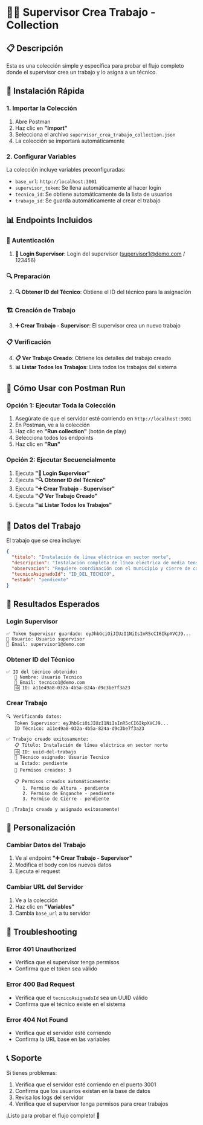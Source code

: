 # 👨‍💼 Supervisor Crea Trabajo - Collection

## 📋 Descripción

Esta es una colección simple y específica para probar el flujo completo donde el supervisor crea un trabajo y lo asigna a un técnico.

## 🚀 Instalación Rápida

### 1. Importar la Colección

1. Abre Postman
2. Haz clic en **"Import"**
3. Selecciona el archivo `supervisor_crea_trabajo_collection.json`
4. La colección se importará automáticamente

### 2. Configurar Variables

La colección incluye variables preconfiguradas:

- `base_url`: `http://localhost:3001`
- `supervisor_token`: Se llena automáticamente al hacer login
- `tecnico_id`: Se obtiene automáticamente de la lista de usuarios
- `trabajo_id`: Se guarda automáticamente al crear el trabajo

## 📊 Endpoints Incluidos

### 🔐 Autenticación

1. **🔐 Login Supervisor**: Login del supervisor (supervisor1@demo.com / 123456)

### 🔍 Preparación

2. **🔍 Obtener ID del Técnico**: Obtiene el ID del técnico para la asignación

### 🏗️ Creación de Trabajo

3. **➕ Crear Trabajo - Supervisor**: El supervisor crea un nuevo trabajo

### 📋 Verificación

4. **📋 Ver Trabajo Creado**: Obtiene los detalles del trabajo creado
5. **📊 Listar Todos los Trabajos**: Lista todos los trabajos del sistema

## 🎯 Cómo Usar con Postman Run

### Opción 1: Ejecutar Toda la Colección

1. Asegúrate de que el servidor esté corriendo en `http://localhost:3001`
2. En Postman, ve a la colección
3. Haz clic en **"Run collection"** (botón de play)
4. Selecciona todos los endpoints
5. Haz clic en **"Run"**

### Opción 2: Ejecutar Secuencialmente

1. Ejecuta **"🔐 Login Supervisor"**
2. Ejecuta **"🔍 Obtener ID del Técnico"**
3. Ejecuta **"➕ Crear Trabajo - Supervisor"**
4. Ejecuta **"📋 Ver Trabajo Creado"**
5. Ejecuta **"📊 Listar Todos los Trabajos"**

## 📝 Datos del Trabajo

El trabajo que se crea incluye:

```json
{
  "titulo": "Instalación de línea eléctrica en sector norte",
  "descripcion": "Instalación completa de línea eléctrica de media tensión en el sector norte de la ciudad. Incluye montaje de postes, tendido de cables y conexiones.",
  "observacion": "Requiere coordinación con el municipio y cierre de calles temporales",
  "tecnicoAsignadoId": "ID_DEL_TECNICO",
  "estado": "pendiente"
}
```

## 🎉 Resultados Esperados

### Login Supervisor
```
✅ Token Supervisor guardado: eyJhbGciOiJIUzI1NiIsInR5cCI6IkpXVCJ9...
👤 Usuario: Usuario supervisor
📧 Email: supervisor1@demo.com
```

### Obtener ID del Técnico
```
✅ ID del técnico obtenido:
   👤 Nombre: Usuario Tecnico
   📧 Email: tecnico1@demo.com
   🆔 ID: a11e49a8-032a-4b5a-824a-d9c3be7f3a23
```

### Crear Trabajo
```
🔍 Verificando datos:
   Token Supervisor: eyJhbGciOiJIUzI1NiIsInR5cCI6IkpXVCJ9...
   ID Técnico: a11e49a8-032a-4b5a-824a-d9c3be7f3a23

✅ Trabajo creado exitosamente:
   📋 Título: Instalación de línea eléctrica en sector norte
   🆔 ID: uuid-del-trabajo
   👤 Técnico asignado: Usuario Tecnico
   📊 Estado: pendiente
   🔐 Permisos creados: 3

   📋 Permisos creados automáticamente:
      1. Permiso de Altura - pendiente
      2. Permiso de Enganche - pendiente
      3. Permiso de Cierre - pendiente

🎉 ¡Trabajo creado y asignado exitosamente!
```

## 🔧 Personalización

### Cambiar Datos del Trabajo

1. Ve al endpoint **"➕ Crear Trabajo - Supervisor"**
2. Modifica el body con los nuevos datos
3. Ejecuta el request

### Cambiar URL del Servidor

1. Ve a la colección
2. Haz clic en **"Variables"**
3. Cambia `base_url` a tu servidor

## 🐛 Troubleshooting

### Error 401 Unauthorized
- Verifica que el supervisor tenga permisos
- Confirma que el token sea válido

### Error 400 Bad Request
- Verifica que el `tecnicoAsignadoId` sea un UUID válido
- Confirma que el técnico existe en el sistema

### Error 404 Not Found
- Verifica que el servidor esté corriendo
- Confirma la URL base en las variables

## 📞 Soporte

Si tienes problemas:

1. Verifica que el servidor esté corriendo en el puerto 3001
2. Confirma que los usuarios existan en la base de datos
3. Revisa los logs del servidor
4. Verifica que el supervisor tenga permisos para crear trabajos

¡Listo para probar el flujo completo! 🚀 